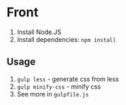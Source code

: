 # Front

1. Install Node.JS
2. Install dependencies: `npm install`

## Usage
1. `gulp less` - generate css from less
2. `gulp minify-css` - minify css
3. See more in `gulpfile.js`
